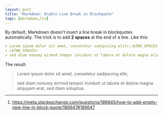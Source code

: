 ```yaml
---
layout: post
title: "Markdown: Enable Line Break in Blockquote"
tags: [markdown,fix]
---
```


By default, Markdown doesn't insert a line break in blockquotes automatically.
The trick is to add **2 spaces** at the end of a line. Like this:

```markdown
> Lorem ipsum dolor sit amet, consetetur sadipscing elitr,<$TWO_SPACES>  
> <$TWO_SPACES>  
> sed diam nonumy eirmod tempor invidunt ut labore et dolore magna aliquyam erat, sed diam voluptua.
```

The result:
> Lorem ipsum dolor sit amet, consetetur sadipscing elitr,  
>   
> sed diam nonumy eirmod tempor invidunt ut labore et dolore magna aliquyam erat, sed diam voluptua.

---
1. <https://meta.stackexchange.com/questions/186645/how-to-add-empty-new-line-in-block-quote/186647#186647>

